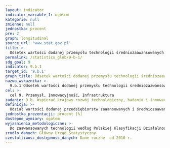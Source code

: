 ```yaml
---
layout: indicator
indicator_variable_1: ogółem
kategorie: null
zmienne: null
jednostka: procent
pre: 2
graph: longitudinal
source_url: 'www.stat.gov.pl'
title: >-
  Odsetek wartości dodanej przemysłu technologii średniozaawansowanych i wysokich w wartości dodanej ogółem
permalink: /statistics_glob/9-b-1/
sdg_goal: 9
indicator: 9.b.1
target_id: '9.b.1'
graph_title: Odsetek wartości dodanej przemysłu technologii średniozaawansowanych i wysokich w wartości dodanej ogółem
nazwa_wskaznika: >-
  9.b.1 Odsetek wartości dodanej przemysłu technologii średniozaawansowanych i wysokich w wartości dodanej ogółem
cel: >-
  cel 9. Przemysł, Innowacyjność, Infrastruktura
zadanie: 9.b. Wspierać krajowy rozwój technologiczny, badania i innowacyjność w krajach rozwijających się, w tym poprzez prowadzenie sprzyjającej polityki m.in. dla dywersyfikacji przemysłowej i zwiększania wartości dodanej dla dóbr.
definicja: >-
  Udział wartości dodanej przedsiębiorstw zaaansowanych i średniozaawansowanych technologii w wartości dodanej przedsiębiorstw niefinansowych.
jednostka_prezentacji: procent [%]
dostepne_wymiary: ogółem
wyjasnienia_metodologiczne: >-
  Do zaawansowanych technologii według Polskiej Klasyfikacji Działalności 2007 zalicza się: Dział 21 Produkcja podstawowych substancji farmaceutycznych oraz leków i pozostałych wyrobów farmaceutycznych, Dział 26 Produkcja komputerów, wyrobów elektronicznych i optycznych, Grupę 30.3 Produkcja statków powietrznych, statków kosmicznych i podobnych maszyn. Do średniozaawansowanych technologii według Polskiej Klasyfikacji Działalności 2007 zalicza się: Dział 20 Produkcja chemikaliów i wyrobów chemicznych, Grupa 25.4 Produkcja broni i amunicji, Dział 27 Produkcja urządzeń elektrycznych, Dział 28 Produkcja maszyn i urządzeń, gdzie indziej niesklasyfikowana, Dział 29 Produkcja pojazdów samochodowych, przyczep i naczep, z wyłączeniem motocykli, Dział 30 Produkcja pozostałego sprzętu transportowego (z wyłączeniem Grupy 30.1 Produkcja statków i łodzi oraz Grupy 30.3 Produkcja statków powietrznych, statków kosmicznych i podobnych maszyn), Grupa 32.5 Produkcja urządzeń, instrumentów oraz wyrobów medycznych, włączając dentystyczne. Przedsiębiorstwo niefinansowe jest to podmiot zalkasyfikowany (niezaleznie od liczby pracujących w nim osób) do nastepujących sekcji Polskiej Klasyfikacji Działalności 2007:B Górnictwo i wydobywanie,C Przetwórstwo przemysłowe,D Wytwarzanie i zaopatrywanie w energię elektryczną, gaz, parę wodną, gorącą wodę i powietrze do układów klimatyzacyjnych,E Dostawa wody  gospodarowanie ściekami i odpadami oraz działalność związana z rekultywacją,F Budownictwo,G Handel hurtowy i detaliczny  naprawa pojazdów samochodowych, włączając motocykle,H Transport i gospodarka magazynowa,I Działalność związana z zakwaterowaniem i usługami gastronomicznymi,J Informacja i komunikacja,L Działalność związana z obsługą rynku nieruchomości,M Działalność profesjonalna, naukowa i techniczna,N Działalność w zakresie usług administrowania i działalność wspierająca,P Edukacja (z wyłączeniem szkolnictwa wyższego),Q Opieka zdrowotna i pomoc społeczna (z wyłączeniem samodzielnych publicznych zakładów opieki zdrowotnej),R Działalność związana z kulturą, rozrywką i rekreacją,S Pozostała działalność usługowa (z wyłączeniem Działu 94 Działalność organizacji członkowskich).Wartość dodana w cenach producenta jest zyskiem brutto z działalności operacyjnej po uwzględnieniu dotacji operacyjnych oraz podatków pośrednich. Można ją obliczyć na podstawie obrotu powiększonego o produkcję skapitalizowaną, powiększonego o pozostałe zyski z działalności operacyjnej, powiększonego lub pomniejszonego o zmiany stanu zapasów, pomniejszonego o zakupy towarów i usług, pomniejszonego o inne podatki nakładane na produkty, które są związane z obrotem, ale nie podlegają odliczeniu, pomniejszonego o cła i podatki związane z produkcją.
zrodlo_danych: Główny Urząd Statystyczny
czestotliwosc_dostępnosc_danych: Dane roczne  od 2010 r.
---
```

